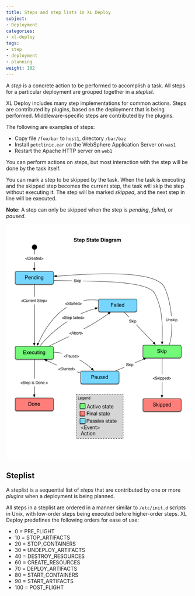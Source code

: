 ```yaml
---
title: Steps and step lists in XL Deploy
subject:
- Deployment
categories:
- xl-deploy
tags:
- step
- deployment
- planning
weight: 182
---
```


A *step* is a concrete action to be performed to accomplish a task. All steps for a particular deployment are grouped together in a _steplist_.

XL Deploy includes many step implementations for common actions. Steps are contributed by plugins, based on the deployment that is being performed. Middleware-specific steps are contributed by the plugins.

The following are examples of steps:

* Copy file `/foo/bar` to `host1`, directory `/bar/baz`
* Install `petclinic.ear` on the WebSphere Application Server on `was1`
* Restart the Apache HTTP server on `web1`

You can perform actions on steps, but most interaction with the step will be done by the task itself.

You can mark a step to be skipped by the task. When the task is executing and the skipped step becomes the current step, the task will skip the step without executing it. The step will be marked _skipped_, and the next step in line will be executed.

**Note:** A step can only be skipped when the step is _pending_, _failed_, or _paused_.

![Step state](images/step-state-diagram.png)

## Steplist

A steplist is a sequential list of _steps_ that are contributed by one or more _plugins_ when a deployment is being planned.

All steps in a steplist are ordered in a manner similar to `/etc/init.d` scripts in Unix, with low-order steps being executed before higher-order steps. XL Deploy predefines the following orders for ease of use:

* 0 = PRE_FLIGHT
* 10 = STOP_ARTIFACTS
* 20 = STOP_CONTAINERS
* 30 = UNDEPLOY_ARTIFACTS
* 40 = DESTROY_RESOURCES
* 60 = CREATE_RESOURCES
* 70 = DEPLOY_ARTIFACTS
* 80 = START_CONTAINERS
* 90 = START_ARTIFACTS
* 100 = POST_FLIGHT

